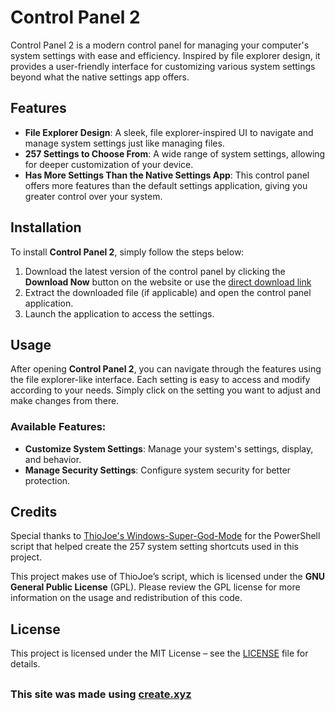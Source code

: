 # Control Panel 2

Control Panel 2 is a modern control panel for managing your computer's system settings with ease and efficiency. Inspired by file explorer design, it provides a user-friendly interface for customizing various system settings beyond what the native settings app offers.

## Features

- **File Explorer Design**: A sleek, file explorer-inspired UI to navigate and manage system settings just like managing files.
- **257 Settings to Choose From**: A wide range of system settings, allowing for deeper customization of your device.
- **Has More Settings Than the Native Settings App**: This control panel offers more features than the default settings application, giving you greater control over your system.

## Installation

To install **Control Panel 2**, simply follow the steps below:

1. Download the latest version of the control panel by clicking the **Download Now** button on the website or use the [direct download link](https://www.dropbox.com/scl/fi/bbpn997blqyw4yynwt8kj/cp2.7z?rlkey=vgtlq2dri00ey5fz1c227hnkv&st=rlhzb9ya&dl=1)
2. Extract the downloaded file (if applicable) and open the control panel application.
3. Launch the application to access the settings.

## Usage

After opening **Control Panel 2**, you can navigate through the features using the file explorer-like interface. Each setting is easy to access and modify according to your needs. Simply click on the setting you want to adjust and make changes from there.

### Available Features:
- **Customize System Settings**: Manage your system's settings, display, and behavior.
- **Manage Security Settings**: Configure system security for better protection.

## Credits

Special thanks to [ThioJoe's Windows-Super-God-Mode](https://github.com/ThioJoe/Windows-Super-God-Mode) for the PowerShell script that helped create the 257 system setting shortcuts used in this project. 

This project makes use of ThioJoe’s script, which is licensed under the **GNU General Public License** (GPL). Please review the GPL license for more information on the usage and redistribution of this code.

## License

This project is licensed under the MIT License – see the [LICENSE](LICENSE) file for details.

##
### This site was made using [create.xyz](https://create.xyz)

